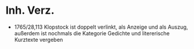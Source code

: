 # Inh. Verz.
- 1765/28,113 Klopstock ist doppelt verlinkt, als Anzeige und als Auszug, außerdem ist nochmals die Kategorie Gedichte und litererische Kurztexte vergeben
